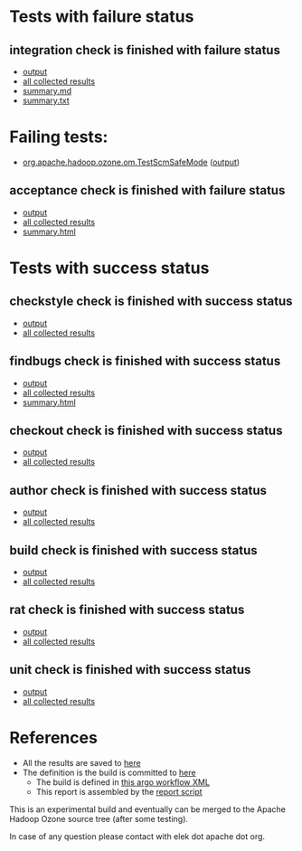 # Tests with failure status

## integration check is finished with failure status

   * [output](https://raw.githubusercontent.com/elek/ozone-ci-03/master/pr/pr-testpr-tnsz6/integration/output.log)
   * [all collected results](https://github.com/elek/ozone-ci-03/tree/master/pr/pr-testpr-tnsz6/integration)
   * [summary.md](https://github.com/elek/ozone-ci-03/tree/master/pr/pr-testpr-tnsz6/integration/summary.md)
   * [summary.txt](https://github.com/elek/ozone-ci-03/tree/master/pr/pr-testpr-tnsz6/integration/summary.txt)

# Failing tests: 

 * [org.apache.hadoop.ozone.om.TestScmSafeMode](hadoop-ozone/integration-test/org.apache.hadoop.ozone.om.TestScmSafeMode.txt) ([output](hadoop-ozone/integration-test/org.apache.hadoop.ozone.om.TestScmSafeMode-output.txt))

## acceptance check is finished with failure status

   * [output](https://raw.githubusercontent.com/elek/ozone-ci-03/master/pr/pr-testpr-tnsz6/acceptance/output.log)
   * [all collected results](https://github.com/elek/ozone-ci-03/tree/master/pr/pr-testpr-tnsz6/acceptance)
   * [summary.html](https://elek.github.io/ozone-ci-03/pr/pr-testpr-tnsz6/acceptance/summary.html)



# Tests with success status

## checkstyle check is finished with success status

   * [output](https://raw.githubusercontent.com/elek/ozone-ci-03/master/pr/pr-testpr-tnsz6/checkstyle/output.log)
   * [all collected results](https://github.com/elek/ozone-ci-03/tree/master/pr/pr-testpr-tnsz6/checkstyle)


## findbugs check is finished with success status

   * [output](https://raw.githubusercontent.com/elek/ozone-ci-03/master/pr/pr-testpr-tnsz6/findbugs/output.log)
   * [all collected results](https://github.com/elek/ozone-ci-03/tree/master/pr/pr-testpr-tnsz6/findbugs)
   * [summary.html](https://elek.github.io/ozone-ci-03/pr/pr-testpr-tnsz6/findbugs/summary.html)


## checkout check is finished with success status

   * [output](https://raw.githubusercontent.com/elek/ozone-ci-03/master/pr/pr-testpr-tnsz6/checkout/output.log)
   * [all collected results](https://github.com/elek/ozone-ci-03/tree/master/pr/pr-testpr-tnsz6/checkout)


## author check is finished with success status

   * [output](https://raw.githubusercontent.com/elek/ozone-ci-03/master/pr/pr-testpr-tnsz6/author/output.log)
   * [all collected results](https://github.com/elek/ozone-ci-03/tree/master/pr/pr-testpr-tnsz6/author)


## build check is finished with success status

   * [output](https://raw.githubusercontent.com/elek/ozone-ci-03/master/pr/pr-testpr-tnsz6/build/output.log)
   * [all collected results](https://github.com/elek/ozone-ci-03/tree/master/pr/pr-testpr-tnsz6/build)


## rat check is finished with success status

   * [output](https://raw.githubusercontent.com/elek/ozone-ci-03/master/pr/pr-testpr-tnsz6/rat/output.log)
   * [all collected results](https://github.com/elek/ozone-ci-03/tree/master/pr/pr-testpr-tnsz6/rat)


## unit check is finished with success status

   * [output](https://raw.githubusercontent.com/elek/ozone-ci-03/master/pr/pr-testpr-tnsz6/unit/output.log)
   * [all collected results](https://github.com/elek/ozone-ci-03/tree/master/pr/pr-testpr-tnsz6/unit)




# References

 * All the results are saved to [here](https://github.com/elek/ozone-ci-03/tree/master/pr/pr-testpr-tnsz6/)
 * The definition is the build is committed to [here](https://github.com/elek/argo-ozone)
    * The build is defined in [this argo workflow XML](https://github.com/elek/argo-ozone/blob/master/ozone-build.yaml)
    * This report is assembled by the [report script](https://github.com/elek/argo-ozone/blob/master/scripts/report.sh)

This is an experimental build and eventually can be merged to the Apache Hadoop Ozone source tree (after some testing).

In case of any question please contact with elek dot apache dot org.
